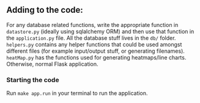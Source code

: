 ## Adding to the code:
For any database related functions, write the appropriate function in
`datastore.py` (ideally using sqlalchemy ORM) and then use that function
in the `application.py` file. All the database stuff lives in the `db/` folder.
`helpers.py` contains any helper functions that could be used amongst different
files (for example input/output stuff, or generating filenames). `heatMap.py`
has the functions used for generating heatmaps/line charts. Otherwise, normal
Flask application.

### Starting the code
Run `make app.run` in your terminal to run the application.

